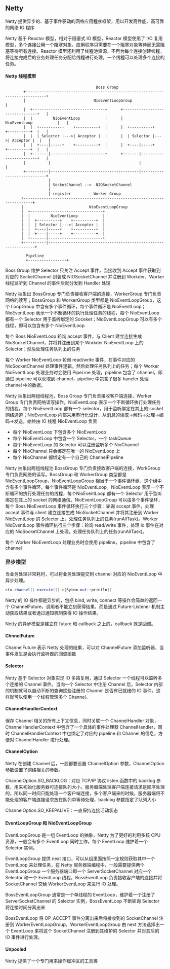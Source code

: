 ## Netty
Netty 提供异步的、基于事件驱动的网络应用程序框架，用以开发高性能、高可靠的网络 IO 程序

Netty 基于 Reactor 模型，相对于阻塞式 IO 模型，Reactor 模型使用了 I/O 复用模型，多个连接公用一个阻塞对象，应用程序只需要在一个阻塞对象等待而无需阻塞等待所有连接。Reactor 模型还利用了线程池资源，不再为每个连接创建线程，将连接完成后的业务处理任务分配给线程进行处理，一个线程可以处理多个连接的任务。



#### Netty 线程模型


```
                                        Boss Group
        +-------------------------------------------------------------------------------+  
        |                              NioEventLoopGroup                                |
        |  +--------------------------------+      +--------------------------------+   |
        |  |         NioEventLoop           |      |         NioEventLoop           |   |
        |  |  +----------+    +----------+  |      |  +----------+    +----------+  |   |
        |  |  | Selector |--->| Acceptor |  |      |  | Selector |--->| Acceptor |  |   |
        |  |  +----|-----+    +----------+  |      |  +----|-----+    +----------+  |   |
        |  +-------|------------------------+      +-------|------------------------+   |
        |          |                                       |                            |
        +----------|---------------------------------------|----------------------------+ 
                   |                                            
                   | SocketChannel -->  NIOSocketChannel
                   |
                   | register          Worker Group
       +--------------------------------------------------------------------------+
       |                             NioEventLoopGroup
       |  +--------------------------------+
       |  |         NioEventLoop           |
       |  |  +----------+    +----------+  |
       |  |  | Selector |--->| Acceptor |  |
       |  |  +----|-----+    +----------+  |
       |  |  +----|-----+    +----------+  |
       |  +-------|------------------------+
       +----------|----------------------------------------------------------------+

         Pipeline
         +-----------------+
```

Boss Group 维护 Selector 只关注 Accept 事件，当接收到 Accept 事件获取到对应的 SocketChannel 封装成 NIOSocketChannel 并注册到 Workder，Worker 线程监听到 Channel 的事件后就分发到 Handler 处理


Netty 抽象出 BossGroup 专门负责接收客户端的连接，WorkerGroup 专门负责网络的读写；BossGroup 和 WorkerGroup 类型都是 NioEventLoopGroup，这个 LoopGroup 中含有多个事件循环，每个事件循环是 NioEventLoop；NioEventLoop 表示一个不断循环的执行处理任务的线程，每个 NioEventLoop 都有一个 Selector 用于监听绑定的 Soceket；NioEventLoopGroup 可以有多个线程，即可以包含有多个 NioEventLoop

每个 Boss NioEventLoop 轮询 accept 事件，与 Client 建立连接生成 NioSocketChannel，并将其注册到某个 Workder NioEventLoop 上的 Selector；然后处理任务队列上的任务

每个 Worker NioEventLoop 轮询 read/write 事件，在事件对应的 NioSocketChannel 处理事件逻辑，然后处理任务队列上的任务；每个 Worker NioEventLoop 处理业务时会使用 PipeLine 处理，pipeline 包含了 channel，即通过 pipeline 可以获取到 channel，pipeline 中包含了很多 haneler 处理 channel 中的数据。


Netty 抽象出两组线程池，Boss Group 专门负责接收客户端连接，Worker Group 专门负责网络读写操作。NioEventLoop 表示一个不断循环执行处理任务的线程，每个 NioEventLoop 都有一个 selector，用于监听绑定在其上的 socket 网络通道；NioEventLoop 内部采用串行化设计，从消息的读取->解码->处理->编码->发送，始终由 IO 线程 NioEventLoop 负责

- 每个 NioEventLoop 下包含多个 NioEventLoop
- 每个 NioEventLoop 中包含一个 Selector，一个 taskQueue
- 每个 NioEventLoop 的 Selector 可以注册监听多个 NioChannel
- 每个 NioChannel 只会绑定在唯一的 NioEventLoop 上
- 每个 NioChannel 都绑定有一个自己的 ChannelPipeline


Netty 抽象出两组线程池 BossGroup 专门负责接收客户端的连接，WorkGroup 专门负责网络的读写。BossGroup 和 WorkerGroup 类型都是 NioEventLoopGroup，NioEventLoopGroup 相当于一个事件循环组，这个组中含有多个事件循环，每个事件循环是 NioEventLoop。NioEventLoop 表示一个不断循环的执行处理任务的线程，每个NioEventLoop 都有一个 Selector 用于监听绑定在其上的 socket 的网络通信。NioEventLoopGroup 可以由多个事件循环，每个 Boss NioEventLoop 事件循环执行三个步骤：轮询 accept 事件，处理 accept 事件与 client 建立连接生成 NioSocketChannel 并将其注册到 Worker NioEventLoop 的 Selector 上，处理任务队列上的任务(runAllTask)。Worker NioEventLoop 事件循环执行三个步骤：轮询 read/write 事件，处理 io 事件在对应的 NioSocketChannel 上处理，处理任务队列上的任务(runAllTask)。

每个 Worker NioEventLoop 处理业务时会使用 pipeline，pipeline 中包含了 channel


### 异步模型

当业务处理非常耗时，可以将业务处理提交到 channel 对应的 NioEventLoop 中异步处理。
```java
ctx.channel().execute(()->{Sytem.out::println})
```

Netty 的 IO 操作都是异步的，包括 bind, write, connect 等操作会简单的返回一个 ChannelFuture，调用者不能立刻获得结果，而是通过 Future-Listener 机制主动获取结果或者通过通知机制获得 IO 操作结果。

Netty 的异步模型是建立在 future 和 callback 之上的，callback 就是回调。

#### ChnnelFuture

ChannelFuture 表示 Netty 处理的结果，可以对 ChannelFuture 添加监听器，当事件发生是会执行监听器的回调函数


#### Selector

Netty 基于 Selector 对象实现 IO 多路复用，通过 Selector 一个线程可以监听多个连接的 Channel 事件。当向一个 Selector 中注册 Channel 后，Selector 内部的机制就可以自动不断的查询这些注册的 Channel 是否有已就绪的 IO 事件，这样就可以使用一个线程管理多个 Channel。

#### ChannelHandlerContext

保存 Channel 相关的所有上下文信息，同时关联一个 ChannelHandler 对象，ChannelHandlerContext 中包含了一个具体的事件处理器 ChannelHandler，同时 ChannelHandlerContext 中也绑定了对应的 pipeline 和 Channel 的信息，方便对 ChannelHandler 进行处理。

#### ChannelOption

Netty 在创建 Channel 后，一般都要设置 ChannelOption 参数，ChannelOption 参数设置了网络相关的参数。

ChannelOption.SO_BACKLOG：对应 TCP/IP 协议 listen 函数中的 backlog 参数，用来初始化服务器可连接队列大小，服务器端处理客户端连接请求是顺序处理的，所以同一时间只能处理一个客户端连接，多个客户端来的时候，服务器端将不能处理的客户端连接请求放在队列中等待处理，backlog 参数指定了队列大小

ChannelOption.SO_KEEPALIVE：一直保持连接活动状态

#### EventLoopGroup 和 NioEventLoopGroup

EventLoopGroup 是一组 EventLoop 的抽象，Netty 为了更好的利用多核 CPU 资源，一般会有多个 EventLoop 同时工作，每个 EventLoop 维护着一个 Selector 实例。
 
EventLoopGroup 提供 next 接口，可以从组里面按照一定规则获取其中一个 EventLoop 来处理任务，在 Netty 服务器端编程中，一般需要提供两个 EventLoopGroup
一个服务器端口即一个 ServerSocketChannel 对应一个 Selector 和一个 EventLoop 线程，BossEventLoop 负责接收客户端的连接并将 SocketChannel 交给 WorkerEventLoop 来进行 IO 处理。

BossEventLoopGroup 通常是一个单线程的 EventLoop，维护着一个注册了 ServerSocketChannel 的 Selector 实例，BossEventLoop 不断轮询 Selector 将连接时间分离出来

BossEventLoop 将 OP_ACCEPT 事件分离出来后将接收到的 SocketChannel 注册到 WorkerEventLoopGroup，WorkerEventLoopGroup 由 next 方法选择出一个 EventLoop 来将这个 SocketChannel 注册到其维护的 Selector 并对其后的 IO 事件进行处理。


#### Unpooled

Netty 提供了一个专门用来操作缓冲区的工具类